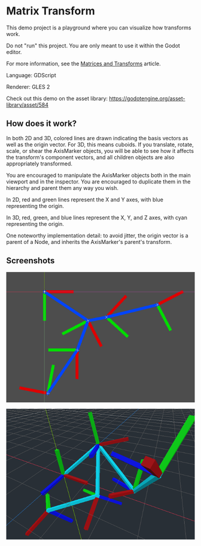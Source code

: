 # Matrix Transform

This demo project is a playground where you can visualize how transforms work.

Do not "run" this project. You are only meant to use it within the Godot editor.

For more information, see the [Matrices and Transforms](https://docs.godotengine.org/en/latest/tutorials/math/matrices_and_transforms.html) article.

Language: GDScript

Renderer: GLES 2

Check out this demo on the asset library: https://godotengine.org/asset-library/asset/584

## How does it work?

In both 2D and 3D, colored lines are drawn indicating the basis vectors as well as the origin vector. For 3D, this means cuboids. If you translate, rotate, scale, or shear the AxisMarker objects, you will be able to see how it affects the transform's component vectors, and all children objects are also appropriately transformed.

You are encouraged to manipulate the AxisMarker objects both in the main viewport and in the inspector. You are encouraged to duplicate them in the hierarchy and parent them any way you wish.

In 2D, red and green lines represent the X and Y axes, with blue representing the origin.

In 3D, red, green, and blue lines represent the X, Y, and Z axes, with cyan representing the origin.

One noteworthy implementation detail: to avoid jitter, the origin vector is a parent of a Node, and inherits the AxisMarker's parent's transform.

## Screenshots

![2D](screenshots/2D.png)

![3D](screenshots/3D.png)

